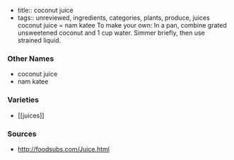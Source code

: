- title:: coconut juice
- tags:: unreviewed, ingredients, categories, plants, produce, juices
coconut juice = nam katee To make your own: In a pan, combine grated unsweetened coconut and 1 cup water. Simmer briefly, then use strained liquid.

### Other Names

* coconut juice
* nam katee

### Varieties

* [[juices]]

### Sources
* http://foodsubs.com/Juice.html
